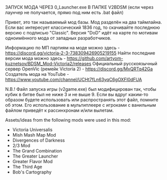 ЗАПУСК МОДА ЧЕРЕЗ 0_Launcher.exe В ПАПКЕ V2BDSM
(если через лаунчер не получается, прямо под ним есть .bat файл)

Привет, это так называемый мод базы.
Мод разделён на два таймлайна. Если вас интересует классический 1836 год, то скачивайте последнюю версию с подписью "Classic".
Версия "DoD" идёт на карте по мотивам одноимённого мода от западных разработчиков.


Информацию по МП партиям на моде можно здесь					- 	https://discord.gg/victoria-2-3-738309426905219155
Найти последние версии мода можно здесь							-	https://github.com/artyom-kuznetsov/BDSM_Mod-Victoria2/releases
Официальный русскоязычный сервер OpenVic (ремейк Victoria 2)	- 	https://discord.gg/MxQRTq42Ga
Создатель мода на YouTube										- 	https://www.youtube.com/channel/UCHt7fLn63yqC6gOXFI0dFUA


N.B.! Файл запуска игры (v2game.exe) был модифицирован так, чтобы кубик в битве был не ниже 3 и не выше 9. 
Если вы вдруг каким-то образом будете использовать или распространять этот файл, помните об этом. 
Его использование в мультиплеере с игроками с ванильным файлом приведёт к рассинхронам и/или вылетам.

Assets/ideas from the following mods were used in this mod:
- Victoria Universalis
- Mish Mash Map Mod
- Divergences of Darkness
- 2/3 Mod
- The Grand Combination
- The Greater Launcher
- Greater Flavor Mod
- The Third Age
- Bob's Cartography
